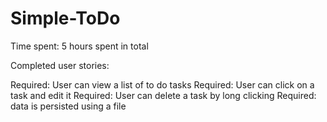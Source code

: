 # Simple-ToDo
Time spent: 5 hours spent in total

Completed user stories:

 Required: User can view a list of to do tasks
 Required: User can click on a task and edit it
 Required: User can delete a task by long clicking
 Required: data is persisted using a file
